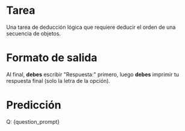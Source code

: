 # Tarea
Una tarea de deducción lógica que requiere deducir el orden de una secuencia de objetos.

# Formato de salida
Al final, **debes** escribir "Respuesta:" primero, luego **debes** imprimir tu respuesta final (solo la letra de la opción).

# Predicción
Q: {question_prompt}